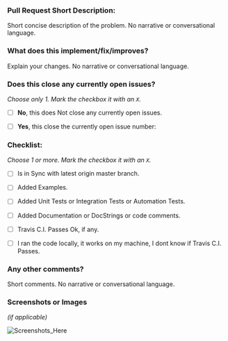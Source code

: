 
### Pull Request Short Description:

Short concise description of the problem. No narrative or conversational language.



### What does this implement/fix/improves?

Explain your changes. No narrative or conversational language.



### Does this close any currently open issues?
*Choose only 1. Mark the checkbox it with an `X`.*
- [ ] **No**, this does Not close any currently open issues.
- [ ] **Yes**, this close the currently open issue number:



### Checklist:
*Choose 1 or more. Mark the checkbox it with an `X`.*
- [ ] Is in Sync with latest origin master branch.
- [ ] Added Examples.
- [ ] Added Unit Tests or Integration Tests or Automation Tests.
- [ ] Added Documentation or DocStrings or code comments.
- [ ] Travis C.I. Passes Ok, if any.
- [ ] I ran the code locally, it works on my machine, I dont know if Travis C.I. Passes.



### Any other comments?

Short comments. No narrative or conversational language.



### Screenshots or Images
*(if applicable)*

![Screenshots_Here](https://... )
